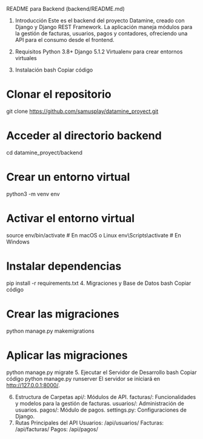 README para Backend (backend/README.md)
1. Introducción
Este es el backend del proyecto Datamine, creado con Django y Django REST Framework. La aplicación maneja módulos para la gestión de facturas, usuarios, pagos y contadores, ofreciendo una API para el consumo desde el frontend.

2. Requisitos
Python 3.8+
Django 5.1.2
Virtualenv para crear entornos virtuales
3. Instalación
bash
Copiar código
# Clonar el repositorio
git clone https://github.com/samusplay/datamine_proyect.git

# Acceder al directorio backend
cd datamine_proyect/backend

# Crear un entorno virtual
python3 -m venv env

# Activar el entorno virtual
source env/bin/activate  # En macOS o Linux
env\Scripts\activate     # En Windows

# Instalar dependencias
pip install -r requirements.txt
4. Migraciones y Base de Datos
bash
Copiar código
# Crear las migraciones
python manage.py makemigrations

# Aplicar las migraciones
python manage.py migrate
5. Ejecutar el Servidor de Desarrollo
bash
Copiar código
python manage.py runserver
El servidor se iniciará en http://127.0.0.1:8000/.

6. Estructura de Carpetas
api/: Módulos de API.
facturas/: Funcionalidades y modelos para la gestión de facturas.
usuarios/: Administración de usuarios.
pagos/: Módulo de pagos.
settings.py: Configuraciones de Django.
7. Rutas Principales del API
Usuarios: /api/usuarios/
Facturas: /api/facturas/
Pagos: /api/pagos/
